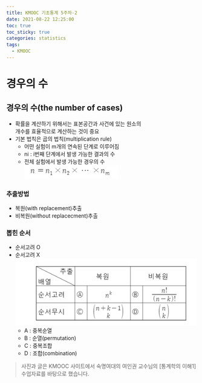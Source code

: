 ```yaml
---
title: KMOOC 기초통계 5주차-2
date: 2021-08-22 12:25:00
toc: true
toc_sticky: true
categories: statistics
tags:
  - KMOOC
---
```


# 경우의 수

## 경우의 수(the number of cases)
- 확률을 계산하기 위해서는 표본공간과 사건에 있는 원소의  
  개수를 효율적으로 계산하는 것이 중요
- 기본 법칙은 곱의 법칙(multiplication rule)
  - 어떤 실험이 m개의 연속된 단계로 이루어짐
  - ni : i번째 단계에서 발생 가능한 결과의 수
  - 전체 실험에서 발생 가능한 경우의 수  
  ![](/assets/images/statistics/numbercase.png) 

### 추출방법
- 복원(with replacement)추출
- 비복원(without replacecment)추출

### 뽑힌 순서
- 순서고려 O
- 순서고려 X  
![](/assets/images/statistics/numbercase2.png) 
  - A : 중복순열
  - B : 순열(permutation)
  - C : 중복조합
  - D : 조합(combination)


> 사진과 글은 KMOOC 사이트에서 숙명여대의 여인권 교수님의 [통계학의 이해1] 수업자료를 바탕으로 했습니다.  


